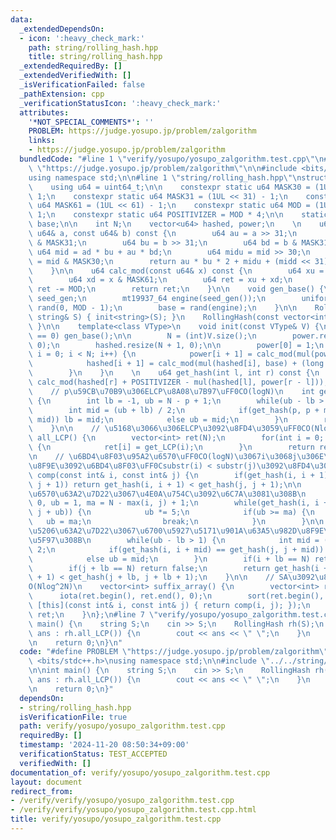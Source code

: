 ```yaml
---
data:
  _extendedDependsOn:
  - icon: ':heavy_check_mark:'
    path: string/rolling_hash.hpp
    title: string/rolling_hash.hpp
  _extendedRequiredBy: []
  _extendedVerifiedWith: []
  _isVerificationFailed: false
  _pathExtension: cpp
  _verificationStatusIcon: ':heavy_check_mark:'
  attributes:
    '*NOT_SPECIAL_COMMENTS*': ''
    PROBLEM: https://judge.yosupo.jp/problem/zalgorithm
    links:
    - https://judge.yosupo.jp/problem/zalgorithm
  bundledCode: "#line 1 \"verify/yosupo/yosupo_zalgorithm.test.cpp\"\n#define PROBLEM\
    \ \"https://judge.yosupo.jp/problem/zalgorithm\"\n\n#include <bits/stdc++.h>\n\
    using namespace std;\n\n#line 1 \"string/rolling_hash.hpp\"\nstruct RollingHash{\n\
    \    using u64 = uint64_t;\n\n    constexpr static u64 MASK30 = (1UL << 30) -\
    \ 1;\n    constexpr static u64 MASK31 = (1UL << 31) - 1;\n    constexpr static\
    \ u64 MASK61 = (1UL << 61) - 1;\n    constexpr static u64 MOD = (1UL << 61) -\
    \ 1;\n    constexpr static u64 POSITIVIZER = MOD * 4;\n\n    static inline u64\
    \ base;\n\n    int N;\n    vector<u64> hashed, power;\n    \n    u64 mul(const\
    \ u64& a, const u64& b) const {\n        u64 au = a >> 31;\n        u64 ad = a\
    \ & MASK31;\n        u64 bu = b >> 31;\n        u64 bd = b & MASK31;\n       \
    \ u64 mid = ad * bu + au * bd;\n        u64 midu = mid >> 30;\n        u64 midd\
    \ = mid & MASK30;\n        return au * bu * 2 + midu + (midd << 31) + ad * bd;\n\
    \    }\n\n    u64 calc_mod(const u64& x) const {\n        u64 xu = x >> 61;\n\
    \        u64 xd = x & MASK61;\n        u64 ret = xu + xd;\n        if(ret >= MOD)\
    \ ret -= MOD;\n        return ret;\n    }\n\n    void gen_base() {\n        random_device\
    \ seed_gen;\n        mt19937_64 engine(seed_gen());\n        uniform_int_distribution<u64>\
    \ rand(0, MOD - 1);\n        base = rand(engine);\n    }\n\n    RollingHash(const\
    \ string& S) { init<string>(S); }\n    RollingHash(const vector<int>& V) { init<vector<int>>(V);\
    \ }\n\n    template<class VType>\n    void init(const VType& V) {\n        if(base\
    \ == 0) gen_base();\n\n        N = (int)V.size();\n        power.resize(N + 1,\
    \ 0);\n        hashed.resize(N + 1, 0);\n\n        power[0] = 1;\n        for(int\
    \ i = 0; i < N; i++) {\n            power[i + 1] = calc_mod(mul(power[i], base));\n\
    \            hashed[i + 1] = calc_mod(mul(hashed[i], base) + (long long)V[i]);\n\
    \        }\n    }\n    \n    u64 get_hash(int l, int r) const {\n        return\
    \ calc_mod(hashed[r] + POSITIVIZER - mul(hashed[l], power[r - l]));\n    }\n\n\
    \    // p\u59CB\u70B9\u306ELCP\u8A08\u7B97\uFF0CO(logN)\n    int get_LCP(int p)\
    \ {\n        int lb = -1, ub = N - p + 1;\n        while(ub - lb > 1) {\n    \
    \        int mid = (ub + lb) / 2;\n            if(get_hash(p, p + mid) == get_hash(0,\
    \ mid)) lb = mid;\n            else ub = mid;\n        }\n        return lb;\n\
    \    }\n\n    // \u5168\u3066\u306ELCP\u3092\u8FD4\u3059\uFF0CO(NlogN)\n    vector<int>\
    \ all_LCP() {\n        vector<int> ret(N);\n        for(int i = 0; i < N; i++)\
    \ {\n            ret[i] = get_LCP(i);\n        }\n        return ret;\n    }\n\
    \n    // \u6BD4\u8F03\u95A2\u6570\uFF0CO(logN)\u3067i\u3068j\u306E\u63A5\u5C3E\
    \u8F9E\u3092\u6BD4\u8F03\uFF0Csubstr(i) < substr(j)\u3092\u8FD4\u3059\n    bool\
    \ comp(const int& i, const int& j) {\n        if(get_hash(i, i + 1) != get_hash(j,\
    \ j + 1)) return get_hash(i, i + 1) < get_hash(j, j + 1);\n\n        // \u6307\
    \u6570\u63A2\u7D22\u3067\u4E0A\u754C\u3092\u6C7A\u3081\u308B\n        int lb =\
    \ 0, ub = 1, ma = N - max(i, j) + 1;\n        while(get_hash(i, i + ub) == get_hash(j,\
    \ j + ub)) {\n            ub *= 5;\n            if(ub >= ma) {\n             \
    \   ub = ma;\n                break;\n            }\n        }\n\n        // \u4E8C\
    \u5206\u63A2\u7D22\u3067\u6700\u5927\u5171\u901A\u63A5\u982D\u8F9E\u9577\u3092\
    \u5F97\u308B\n        while(ub - lb > 1) {\n            int mid = (ub + lb) /\
    \ 2;\n            if(get_hash(i, i + mid) == get_hash(j, j + mid)) lb = mid;\n\
    \            else ub = mid;\n        }\n        if(i + lb == N) return true;\n\
    \        if(j + lb == N) return false;\n        return get_hash(i + lb, i + lb\
    \ + 1) < get_hash(j + lb, j + lb + 1);\n    }\n\n    // SA\u3092\u8FD4\u3059\uFF0C\
    O(Nlog^2N)\n    vector<int> suffix_array() {\n        vector<int> ret(N);\n  \
    \      iota(ret.begin(), ret.end(), 0);\n        sort(ret.begin(), ret.end(),\
    \ [this](const int& i, const int& j) { return comp(i, j); });\n        return\
    \ ret;\n    }\n};\n#line 7 \"verify/yosupo/yosupo_zalgorithm.test.cpp\"\n\nint\
    \ main() {\n    string S;\n    cin >> S;\n    RollingHash rh(S);\n    for(auto\
    \ ans : rh.all_LCP()) {\n        cout << ans << \" \";\n    }\n    cout << endl;\n\
    \n    return 0;\n}\n"
  code: "#define PROBLEM \"https://judge.yosupo.jp/problem/zalgorithm\"\n\n#include\
    \ <bits/stdc++.h>\nusing namespace std;\n\n#include \"../../string/rolling_hash.hpp\"\
    \n\nint main() {\n    string S;\n    cin >> S;\n    RollingHash rh(S);\n    for(auto\
    \ ans : rh.all_LCP()) {\n        cout << ans << \" \";\n    }\n    cout << endl;\n\
    \n    return 0;\n}"
  dependsOn:
  - string/rolling_hash.hpp
  isVerificationFile: true
  path: verify/yosupo/yosupo_zalgorithm.test.cpp
  requiredBy: []
  timestamp: '2024-11-20 08:50:34+09:00'
  verificationStatus: TEST_ACCEPTED
  verifiedWith: []
documentation_of: verify/yosupo/yosupo_zalgorithm.test.cpp
layout: document
redirect_from:
- /verify/verify/yosupo/yosupo_zalgorithm.test.cpp
- /verify/verify/yosupo/yosupo_zalgorithm.test.cpp.html
title: verify/yosupo/yosupo_zalgorithm.test.cpp
---
```

